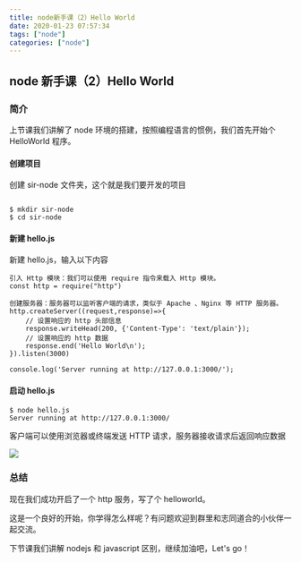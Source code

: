 ```yaml
---
title: node新手课（2）Hello World
date: 2020-01-23 07:57:34
tags: ["node"]
categories: ["node"]
---
```

## node 新手课（2）Hello World
### 简介

上节课我们讲解了 node 环境的搭建，按照编程语言的惯例，我们首先开始个 HelloWorld 程序。

#### 创建项目
创建 sir-node 文件夹，这个就是我们要开发的项目

```

$ mkdir sir-node 
$ cd sir-node

```


#### 新建 hello.js

新建 hello.js，输入以下内容
```
引入 Http 模块：我们可以使用 require 指令来载入 Http 模块。
const http = require("http")

创建服务器：服务器可以监听客户端的请求，类似于 Apache 、Nginx 等 HTTP 服务器。
http.createServer((request,response)=>{
    // 设置响应的 http 头部信息
    response.writeHead(200, {'Content-Type': 'text/plain'});
    // 设置响应的 http 数据
    response.end('Hello World\n');
}).listen(3000)

console.log('Server running at http://127.0.0.1:3000/');
```
#### 启动 hello.js

```
$ node hello.js
Server running at http://127.0.0.1:3000/
```
客户端可以使用浏览器或终端发送 HTTP 请求，服务器接收请求后返回响应数据

![](https://cdn.guojiang.club/FrAGPcpWZijVONiC9237FSKpud7_)

### 总结

现在我们成功开启了一个 http 服务，写了个 helloworld。

这是一个良好的开始，你学得怎么样呢？有问题欢迎到群里和志同道合的小伙伴一起交流。

下节课我们讲解 nodejs 和 javascript 区别，继续加油吧，Let's go！
